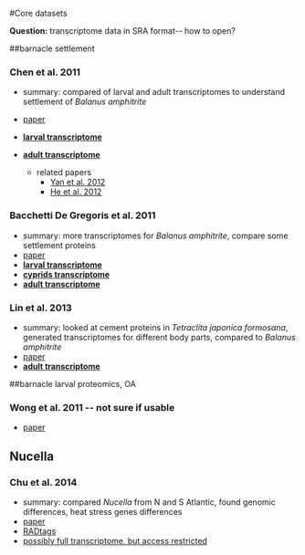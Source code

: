 #Core datasets

**Question:** transcriptome data in SRA format-- how to open?

##barnacle settlement
### Chen et al. 2011
  - summary: compared of larval and adult transcriptomes to understand settlement of *Balanus amphitrite*
  - [paper](http://www.plosone.org/article/info%3Adoi%2F10.1371%2Fjournal.pone.0022913#pone-0022913-t001)
  - [**larval transcriptome**](http://www.ncbi.nlm.nih.gov/sra/SRX038731[accn])
  - [**adult transcriptome**](http://www.ncbi.nlm.nih.gov/sra/SRX038732[accn])

    - related papers
      - [Yan et al. 2012](http://www.plosone.org/article/info%3Adoi%2F10.1371%2Fjournal.pone.0046513)
      - [He et al. 2012](http://www.plosone.org/article/info%3Adoi%2F10.1371%2Fjournal.pone.0047195)

### Bacchetti De Gregoris et al. 2011
  - summary: more transcriptomes for *Balanus amphitrite*, compare some settlement proteins
  - [paper](http://www.tandfonline.com.offcampus.lib.washington.edu/doi/full/10.1080/08927014.2011.577211#tabModule)
  - [**larval transcriptome**](http://www.ncbi.nlm.nih.gov/sra/SRX037164[accn])
  - [**cyprids transcriptome**](http://www.ncbi.nlm.nih.gov/sra/SRX037165[accn])
  - [**adult transcriptome**](http://www.ncbi.nlm.nih.gov/sra/SRX037166[accn])

### Lin et al. 2013
  - summary: looked at cement proteins in *Tetraclita japonica formosana*, generated transcriptomes for different body parts, compared to *Balanus amphitrite*
  - [paper](http://www.tandfonline.com/doi/abs/10.1080/08927014.2013.853051#.VK90RivF98E)
  - [**adult transcriptome**](http://www.ncbi.nlm.nih.gov/sra/?term=SRX120026)

##barnacle larval proteomics, OA
### Wong et al. 2011 -- not sure if usable
  - [paper](http://www.sciencedirect.com/science/article/pii/S1744117X11000372)

## Nucella
### Chu et al. 2014
  - summary: compared *Nucella* from N and S Atlantic, found genomic differences, heat stress genes differences
  - [paper](http://onlinelibrary.wiley.com/doi/10.1111/mec.12681/abstract?deniedAccessCustomisedMessage=&userIsAuthenticated=false)
  - [RADtags](http://dx.doi.org/10.1111/mec.12681)
  - [possibly full transcriptome, but access restricted](http://www.ncbi.nlm.nih.gov/sra/?term=SRX357400)
